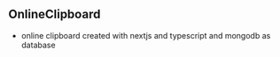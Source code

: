 ## OnlineClipboard
- online clipboard created with nextjs and typescript and mongodb as database
  
